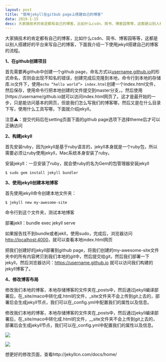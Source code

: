 ```yaml
---
layout: post
title: "使用jekyll在gitbub page上搭建自己的博客"
data: 2019-1-15
desc: 大家搞技术的肯定都有自己的博客，比如什么csdn、简书、博客园等等，这都是以别人搭建好的平台来写自己的博客...
---
```




大家搞技术的肯定都有自己的博客，比如什么csdn、简书、博客园等等，这都是以别人搭建好的平台来写自己的博客，下面我介绍一下使用jekyll搭建自己的博客的流程。

**1、在github创建项目**

首先需要再github中创建一个github page，命名方式以[username.github.io](http://username.github.io)的形式命名，否则会出现不知名的错误，创建完成后克隆到本地，命令行到本地的存储库.io文件下，使用`echo “hello world”> index.html`创建一个index.html文件，然后保存，使用命令行把本地创建的文件提交到master分支，。然后使用[https://username/github.io就可以访问index.html网页了。这才是最开始的一步，只是能访问基本的网页，但是我们怎么写我们的博客哪，然后又是在什么目录下写，使用什么工具写哪，下面就介绍jekyll。

注意⚠️：提交代码后在setting页面下面的github page选项下选择theme后才可以正确访问

**2、构建jekyll**

首先安装ruby，因为jekyll是基于ruby语言的，jekyll本身就是一个ruby包，所以需要必须让ruby使用jekyll，Mac系统本身安装了ruby。

安装jekyll：一旦安装了ruby，就会使ruby的名为Gem的包管理器安装jekyll

`$ sudo gem install jekyll bundler`

**3、使用jekyll创建本地博客**

首先使用jekyll命令创建本地文件夹：

`$ jekyll new my-awesome-site`

命令行到这个文件夹，测试本地博客

部署jekll：bundle exec jekyll serve

如果报告找不到bundle或者jekll，使用sudo，完成后，浏览器访问<http://localhost:4000>，就可以查看本地index.html网页

把我们创建好的jekyll部署到github page，将我们创建的my-awesome-site文件夹中的所有内容拷贝到我们本地的git中，然后提交给git，然后我们部署一下jekyll，然后浏览器访问：<https://username.github.io> 就可以访问我们构建的jekyll博客了。

**4、修改博客布局**

修改我们本地的博客，本地存储博客的文件夹在_posts中，然后通过jekyll编译部署后，在_site/maco中转化成.html的文件，_site文件夹不会上传到git上去的，部署后会生成jekyll节点，我们可以在_config.yml中配置我们的属性以及信息。

修改我们本地的博客，本地存储博客的文件夹在_posts中，然后通过jekyll编译部署后，在_site/maco中转化成.html的文件，__site文件夹不会上传到git上去的，部署后会生成jekyll节点，我们可以在_config.yml中配置我们的属性以及信息。

![](../../../../assets/jekyll/minima.png)

![](../../../../assets/jekyll/site.png)

想更好的修改页面，查看http://jekyllcn.com/docs/home/